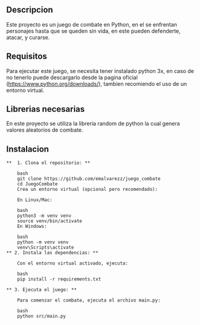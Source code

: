 ## Descripcion
Este proyecto es un juego de combate en Python, en el se enfrentan personajes hasta que se queden sin vida, en este pueden defenderte, atacar, y curarse.

## Requisitos
Para ejecutar este juego, se necesita tener instalado python 3x, en caso de no tenerlo puede descargarlo desde la pagina oficial (https://www.python.org/downloads/), tambien recomiendo el uso de un entorno virtual.

## Librerias necesarias
En este proyecto se utiliza la libreria random de python la cual genera valores aleatorios de combate.

## Instalacion 

    **  1. Clona el repositorio: **

        bash
        git clone https://github.com/emalvarezz/juego_combate
        cd JuegoCombate
        Crea un entorno virtual (opcional pero recomendado):

        En Linux/Mac:

        bash
        python3 -m venv venv
        source venv/bin/activate
        En Windows:

        bash
        python -m venv venv
        venv\Scripts\activate
    ** 2. Instala las dependencias: **

        Con el entorno virtual activado, ejecuta:

        bash
        pip install -r requirements.txt

    ** 3. Ejecuta el juego: **

        Para comenzar el combate, ejecuta el archivo main.py:

        bash
        python src/main.py
